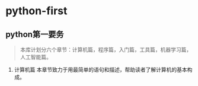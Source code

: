 # python-first
##  python第一要务
> 本库计划分六个章节：计算机篇，程序篇，入门篇，工具篇，机器学习篇，人工智能篇。

1. 计算机篇
本章节致力于用最简单的语句和描述，帮助读者了解计算机的基本构成。